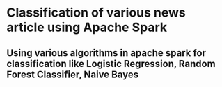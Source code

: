 # Classification of various news article using Apache Spark

## Using various algorithms in apache spark for classification like Logistic Regression, Random Forest Classifier, Naive Bayes
